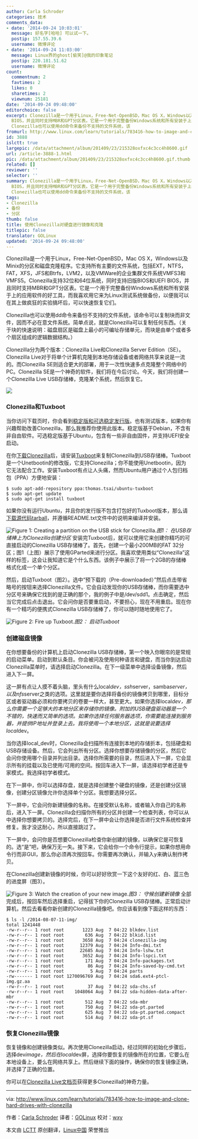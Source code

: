```yaml
---
author: Carla Schroder
categories: 技术
comments_data:
- date: '2014-09-24 10:03:01'
  message: 好名字[哈哈] 可以试一下。
  postip: 157.55.39.6
  username: 微博评论
- date: '2014-09-24 11:03:00'
  message: Linux界的ghost[偷笑]@我的印象笔记
  postip: 220.181.51.62
  username: 微博评论
count:
  commentnum: 2
  favtimes: 2
  likes: 0
  sharetimes: 2
  viewnum: 25181
date: '2014-09-24 09:48:00'
editorchoice: false
excerpt: Clonezilla是一个用于Linux，Free-Net-OpenBSD，Mac OS X，Windows以及Minix的分区和磁盘克隆程序。它支持所有主要的文件系统，包括EXT，NTFS，FAT，XFS，JFS和Btrfs，LVM2，以及VMWare的企业集群文件系统VMFS3和VMFS5。Clonezilla支持32位和64位系统，同时支持旧版BIOS和UEFI
  BIOS，并且同时支持MBR和GPT分区表。它是一个用于完整备份Windows系统和所有安装于上的应用软件的好工具，而我喜欢用它来为Linux测试系统做备份，以便我可以在其上做疯狂的实验搞坏后，可以快速恢复它们。
  Clonezilla也可以使用dd命令来备份不支持的文件系统，该
fromurl: http://www.linux.com/learn/tutorials/783416-how-to-image-and-clone-hard-drives-with-clonezilla
id: 3888
islctt: true
largepic: /data/attachment/album/201409/23/215328oxfxc4c3cc4h8600.gif
url: /article-3888-1.html
pic: /data/attachment/album/201409/23/215328oxfxc4c3cc4h8600.gif.thumb.jpg
related: []
reviewer: ''
selector: ''
summary: Clonezilla是一个用于Linux，Free-Net-OpenBSD，Mac OS X，Windows以及Minix的分区和磁盘克隆程序。它支持所有主要的文件系统，包括EXT，NTFS，FAT，XFS，JFS和Btrfs，LVM2，以及VMWare的企业集群文件系统VMFS3和VMFS5。Clonezilla支持32位和64位系统，同时支持旧版BIOS和UEFI
  BIOS，并且同时支持MBR和GPT分区表。它是一个用于完整备份Windows系统和所有安装于上的应用软件的好工具，而我喜欢用它来为Linux测试系统做备份，以便我可以在其上做疯狂的实验搞坏后，可以快速恢复它们。
  Clonezilla也可以使用dd命令来备份不支持的文件系统，该
tags:
- Clonezilla
- 备份
- 分区
thumb: false
title: 使用Clonezilla对硬盘进行镜像和克隆
titlepic: false
translator: GOLinux
updated: '2014-09-24 09:48:00'
---
```


Clonezilla是一个用于Linux，Free-Net-OpenBSD，Mac OS X，Windows以及Minix的分区和磁盘克隆程序。它支持所有主要的文件系统，包括EXT，NTFS，FAT，XFS，JFS和Btrfs，LVM2，以及VMWare的企业集群文件系统VMFS3和VMFS5。Clonezilla支持32位和64位系统，同时支持旧版BIOS和UEFI BIOS，并且同时支持MBR和GPT分区表。它是一个用于完整备份Windows系统和所有安装于上的应用软件的好工具，而我喜欢用它来为Linux测试系统做备份，以便我可以在其上做疯狂的实验搞坏后，可以快速恢复它们。


Clonezilla也可以使用dd命令来备份不支持的文件系统，该命令可以复制块而非文件，因而不必在意文件系统。简单点说，就是Clonezilla可以复制任何东西。（关于块的快速说明：磁盘扇区是磁盘上最小的可编址存储单元，而块是由单个或者多个扇区组成的逻辑数据结构。）


Clonezilla分为两个版本：Clonezilla Live和Clonezilla Server Edition（SE）。Clonezilla Live对于将单个计算机克隆到本地存储设备或者网络共享来说是一流的。而Clonezilla SE则适合更大的部署，用于一次性快速多点克隆整个网络中的PC。Clonezilla SE是一个神奇的软件，我们将在今后讨论。今天，我们将创建一个Clonezilla Live USB存储棒，克隆某个系统，然后恢复它。


![](/data/attachment/album/201409/23/215328oxfxc4c3cc4h8600.gif)


### Clonezilla和Tuxboot


当你访问下载页时，你会看到[稳定版和可选稳定发行版](http://www.linux.com/learn/tutorials/783416-how-to-image-and-clone-hard-drives-with-clonezilla#57_why_ubuntu_based_clonezilla_live.faq)。也有测试版本，如果你有兴趣帮助改善Clonezilla，那么我推荐你使用此版本。稳定版基于Debian，不含有非自由软件。可选稳定版基于Ubuntu，包含有一些非自由固件，并支持UEFI安全启动。


在你[下载Clonezilla](http://clonezilla.org/downloads.php)后，请安装[Tuxboot](http://tuxboot.sourceforge.net/)来复制Clonezilla到USB存储棒。Tuxboot是一个Unetbootin的修改版，它支持Clonezilla；你不能使用Unetbootin，因为它无法配合工作。安装Tuxboot有点让人头痛，然而Ubuntu用户通过个人包归档包（PPA）方便地安装：



```
$ sudo apt-add-repository ppa:thomas.tsai/ubuntu-tuxboot
$ sudo apt-get update
$ sudo apt-get install tuxboot

```

如果你没有运行Ubuntu，并且你的发行版不包含打包好的Tuxboot版本，那么请[下载源代码tarball](http://sourceforge.net/projects/tuxboot/files/)，并遵循README.txt文件中的说明来编译并安装。


![Figure 1: Creating a partition on the USB stick for Clonezilla.](/data/attachment/album/201409/23/215329dv4ucxrss45e8qc8.jpeg)*图1： 在USB存储棒上为Clonezilla创建分区*
安装完Tuxboot后，就可以使用它来创建你精巧的可直接启动的Clonezilla USB存储棒了。首先，创建一个最小200MB的FAT 32分区；图1（上图）展示了使用GParted来进行分区。我喜欢使用类似“Clonezilla”这样的标签，这会让我知道它是个什么东西。该例子中展示了将一个2GB的存储棒格式化成一个单个分区。


然后，启动Tuxboot（图2）。选中“预下载的（Pre-downloaded）”然后点击带省略号的按钮来选择Clonezilla文件。它会自动发现你的USB存储棒，而你需要选中分区号来确保它找到的是正确的那个，我的例子中是/dev/sdd1。点击确定，然后当它完成后点击退出。它会问你是否要重启动，不要担心，现在不用重启。现在你有一个精巧的便携式Clonezilla USB存储棒了，你可以随时随地使用它了。


![Figure 2: Fire up Tuxboot.](/data/attachment/album/201409/23/215330i5ovvyzwm5kn0nwk.jpeg)*图2： 启动Tuxboot*
### 创建磁盘镜像


在你想要备份的计算机上启动Clonezilla USB存储棒，第一个映入你眼帘的是常规的启动菜单。启动到默认条目。你会被问及使用何种语言和键盘，而当你到达启动Clonezilla菜单时，请选择启动Clonezilla。在下一级菜单中选择设备镜像，然后进入下一屏。


这一屏有点让人摸不着头脑，里头有什么local*dev，ssh*server，samba*server，以及nfs*server之类的选项。这里就是要你选择将备份的镜像拷贝到哪里，目标分区或者驱动器必须和你要拷贝的卷要一样大，甚至更大。如果你选择local*dev，那么你需要一个足够大的本地分区来存储你的镜像。附加的USB硬盘驱动器是一个不错的，快速而又简单的选项。如果你选择任何服务器选项，你需要能连接到服务器，并提供IP地址并登录上去。我将使用一个本地分区，这就是说要选择local*dev。


当你选择local\_dev时，Clonezilla会扫描所有连接到本地的存储折本，包括硬盘和USB存储设备。然后，它会列出所有分区。选择你想要存储镜像的分区，然后它会问你使用哪个目录并列出目录。选择你所需要的目录，然后进入下一屏，它会显示所有的挂载以及已使用/可用的空间。按回车进入下一屏，请选择初学者还是专家模式。我选择初学者模式。


在下一屏中，你可以选择存盘，就是选择创建整个硬盘的镜像，还是创建分区镜像，创建分区镜像允许你选择单个分区。我想要选择分区。


下一屏中，它会问你新建镜像的名称。在接受默认名称，或者输入你自己的名称后，进入下一屏。Clonezilla会扫描你所有的分区并创建一个检查列表，你可以从中选择你想要拷贝的。选择完后，在下一屏中会让你选择是否进行文件系统检查并修复。我才没这耐心，所以直接跳过了。


下一屏中，会问你是否想要Clonezilla检查你新创建的镜像，以确保它是可恢复的。选“是”吧，确保万无一失。接下来，它会给你一个命令行提示，如果你想用命令行而非GUI，那么你必须再次按回车。你需要再次确认，并输入y来确认制作拷贝。


在Clonezilla创建新镜像的时候，你可以好好欣赏一下这个友好的红、白、蓝三色的进度屏（图3）。


![Figure 3: Watch the creation of your new image.](/data/attachment/album/201409/23/215332ow8ewnwb6pv66pp4.jpeg)*图3： 守候创建新镜像*
全部完成后，按回车然后选择重启，记得拔下你的Clonezilla USB存储棒。正常启动计算机，然后去看看你新创建的Clonezilla镜像吧。你应该看到像下面这样的东西：



```
$ ls -l /2014-08-07-11-img/
total 1241448
-rw-r--r-- 1 root root       1223 Aug  7 04:22 blkdev.list
-rw-r--r-- 1 root root        636 Aug  7 04:22 blkid.list
-rw-r--r-- 1 root root       3658 Aug  7 04:24 clonezilla-img
-rw-r--r-- 1 root root      12379 Aug  7 04:24 Info-dmi.txt
-rw-r--r-- 1 root root      22685 Aug  7 04:24 Info-lshw.txt
-rw-r--r-- 1 root root       3652 Aug  7 04:24 Info-lspci.txt
-rw-r--r-- 1 root root        171 Aug  7 04:24 Info-packages.txt
-rw-r--r-- 1 root root         86 Aug  7 04:24 Info-saved-by-cmd.txt
-rw-r--r-- 1 root root          5 Aug  7 04:24 parts
-rw------- 1 root root 1270096769 Aug  7 04:24 sda6.ext4-ptcl-img.gz.aa
-rw-r--r-- 1 root root         37 Aug  7 04:22 sda-chs.sf
-rw-r--r-- 1 root root    1048064 Aug  7 04:22 sda-hidden-data-after-mbr
-rw-r--r-- 1 root root        512 Aug  7 04:22 sda-mbr
-rw-r--r-- 1 root root        750 Aug  7 04:22 sda-pt.parted
-rw-r--r-- 1 root root        625 Aug  7 04:22 sda-pt.parted.compact
-rw-r--r-- 1 root root        514 Aug  7 04:22 sda-pt.sf

```

### 恢复Clonezilla镜像


恢复镜像和创建镜像类似。再次使用Clonezilla启动，经过同样的初始化步骤后，选择dev*image，然后在local*dev屏，选择你要恢复的镜像所在的位置，它要么在本地设备上，要么在网络共享上。然后继续下面的操作，确保你的恢复镜像正确，并选择了正确的位置。


你可以在[Clonezilla Live文档页](http://clonezilla.org/clonezilla-live-doc.php)获得更多Clonezilla的神奇力量。




---


via: <http://www.linux.com/learn/tutorials/783416-how-to-image-and-clone-hard-drives-with-clonezilla>


作者：[Carla Schroder](http://www.linux.com/community/forums/person/3734) 译者：[GOLinux](https://github.com/GOLinux) 校对：[wxy](https://github.com/wxy)


本文由 [LCTT](https://github.com/LCTT/TranslateProject) 原创翻译，[Linux中国](http://linux.cn/) 荣誉推出